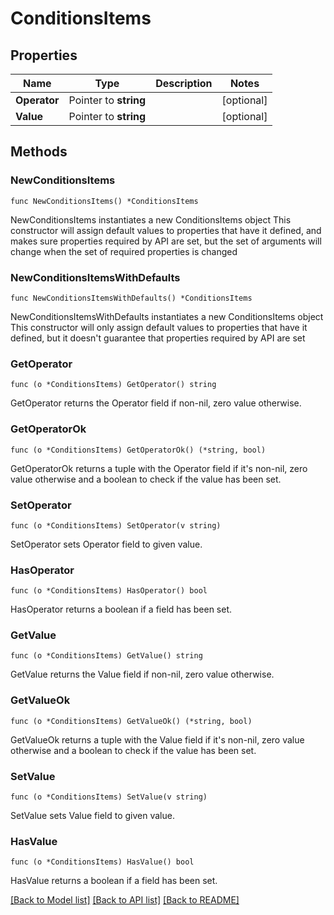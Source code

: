 # ConditionsItems

## Properties

Name | Type | Description | Notes
------------ | ------------- | ------------- | -------------
**Operator** | Pointer to **string** |  | [optional] 
**Value** | Pointer to **string** |  | [optional] 

## Methods

### NewConditionsItems

`func NewConditionsItems() *ConditionsItems`

NewConditionsItems instantiates a new ConditionsItems object
This constructor will assign default values to properties that have it defined,
and makes sure properties required by API are set, but the set of arguments
will change when the set of required properties is changed

### NewConditionsItemsWithDefaults

`func NewConditionsItemsWithDefaults() *ConditionsItems`

NewConditionsItemsWithDefaults instantiates a new ConditionsItems object
This constructor will only assign default values to properties that have it defined,
but it doesn't guarantee that properties required by API are set

### GetOperator

`func (o *ConditionsItems) GetOperator() string`

GetOperator returns the Operator field if non-nil, zero value otherwise.

### GetOperatorOk

`func (o *ConditionsItems) GetOperatorOk() (*string, bool)`

GetOperatorOk returns a tuple with the Operator field if it's non-nil, zero value otherwise
and a boolean to check if the value has been set.

### SetOperator

`func (o *ConditionsItems) SetOperator(v string)`

SetOperator sets Operator field to given value.

### HasOperator

`func (o *ConditionsItems) HasOperator() bool`

HasOperator returns a boolean if a field has been set.

### GetValue

`func (o *ConditionsItems) GetValue() string`

GetValue returns the Value field if non-nil, zero value otherwise.

### GetValueOk

`func (o *ConditionsItems) GetValueOk() (*string, bool)`

GetValueOk returns a tuple with the Value field if it's non-nil, zero value otherwise
and a boolean to check if the value has been set.

### SetValue

`func (o *ConditionsItems) SetValue(v string)`

SetValue sets Value field to given value.

### HasValue

`func (o *ConditionsItems) HasValue() bool`

HasValue returns a boolean if a field has been set.


[[Back to Model list]](../README.md#documentation-for-models) [[Back to API list]](../README.md#documentation-for-api-endpoints) [[Back to README]](../README.md)


